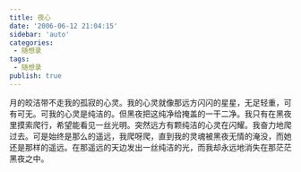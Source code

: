 ```yaml
---
title: 夜心                        
date: '2006-06-12 21:04:15'
sidebar: 'auto'
categories:
 - 随想录
tags:
 - 随想录
publish: true
---
```


月的皎洁带不走我的孤寂的心灵。我的心灵就像那远方闪闪的星星，无足轻重，可有可无。可我的心灵是纯洁的。但黑夜把这纯净给掩盖的一干二净。我只有在黑夜里摸索爬行，希望能看见一丝光明。突然远方有颗纯洁的心灵在闪耀。我奋力地爬过去。可是始终是那么的遥远，我爬呀爬，直到我的灵魂被黑夜无情的淹没，而她还是那样的遥远。在那遥远的天边发出一丝纯洁的光，而我却永远地消失在那茫茫黑夜之中。
